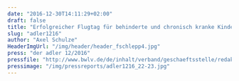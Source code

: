 ```yaml
---
date: "2016-12-30T14:11:29+02:00"
draft: false
title: "Erfolgreicher Flugtag für behinderte und chronisch kranke Kinder"
slug: "adler1216"
author: "Axel Schulze"
HeaderImgUrl: "/img/header/header_fschlepp4.jpg"
press: "der adler 12/2016"
pressfile: "http://www.bwlv.de/de/inhalt/verband/geschaeftsstelle/redaktion-der-adler/magazin-online-lesen/downloads/kategorie/1.html"
pressimage: "/img/pressreports/adler1216_22-23.jpg"
---
```

